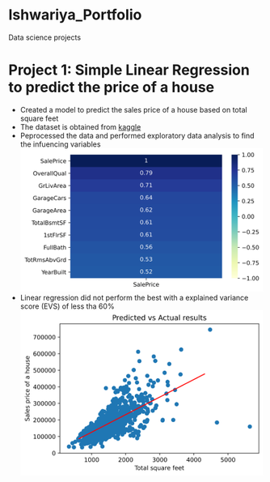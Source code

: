 # Ishwariya_Portfolio
Data science projects

# Project 1: Simple Linear Regression to predict the price of a house

- Created a model to predict the sales price of a house based on total square feet
- The dataset is obtained from [kaggle](https://www.kaggle.com/c/house-prices-advanced-regression-techniques)
- Peprocessed the data and performed exploratory data analysis to find the infuencing variables
     ![](https://github.com/ishriya/Ishwariya_Portfolio/blob/main/images/correlation.png)
- Linear regression did not perform the best with a explained variance score (EVS) of less tha 60%
     ![](https://github.com/ishriya/Ishwariya_Portfolio/blob/main/images/LinearReg.png)

